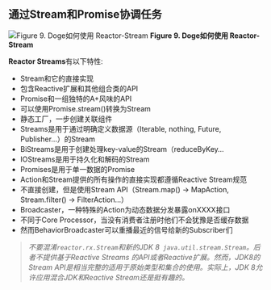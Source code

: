 
## 通过Stream和Promise协调任务

![Figure 9. Doge如何使用 Reactor-Stream](http://projectreactor.io/docs/reference/images/streams-overview.png)
**Figure 9. Doge如何使用 Reactor-Stream**

**Reactor Streams**有以下特性:

* Stream和它的直接实现
 * 包含Reactive扩展和其他组合类的API
* Promise和一组独特的A+风味的API
 * 可以使用Promise.stream()转换为Stream 
* 静态工厂，一步创建关联组件
 * Streams是用于通过明确定义数据源（Iterable, nothing, Future, Publisher…）的Stream
 * BiStreams是用于创建处理key-value的Stream<Tuple2>（reduceByKey…
 * IOStreams是用于持久化和解码的Stream
 * Promises是用于单一数据的Promise
* Action和Stream提供的所有操作的直接实现都遵循Reactive Stream规范
 * 不直接创建，但是使用Stream API（Stream.map() → MapAction, Stream.filter() → FilterAction…） 
* Broadcaster，一种特殊的Action为动态数据分发暴露onXXXX接口
 * 不同于Core Processor，当没有消费者注册时他们不会犹豫是否缓存数据
 * 然而BehaviorBroadcaster可以重播最近的信号给新的Subscriber们

> *不要混淆```reactor.rx.Stream```和新的JDK 8``` java.util.stream.Stream```。后者不提供基于Reactive Streams 的API或者Reactive扩展。然而，JDK8的Stream API是相当完整的适用于原始类型和集合的使用。实际上，JDK 8允许应用混合JDK和Reactive Stream还是挺有趣的。*
